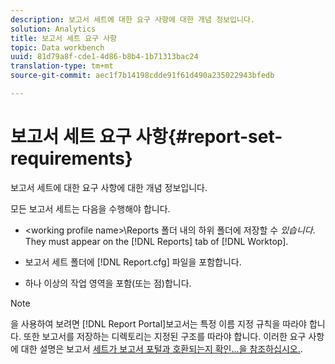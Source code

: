 ```yaml
---
description: 보고서 세트에 대한 요구 사항에 대한 개념 정보입니다.
solution: Analytics
title: 보고서 세트 요구 사항
topic: Data workbench
uuid: 81d79a8f-cde1-4d86-b8b4-1b71313bac24
translation-type: tm+mt
source-git-commit: aec1f7b14198cdde91f61d490a235022943bfedb

---
```



# 보고서 세트 요구 사항{#report-set-requirements}

보고서 세트에 대한 요구 사항에 대한 개념 정보입니다.

모든 보고서 세트는 다음을 수행해야 합니다.

* &lt;working profile name>\Reports 폴더 내의 하위 폴더에 저장할 수 *있습니다*. They must appear on the [!DNL Reports] tab of [!DNL Worktop].

* 보고서 세트 폴더에 [!DNL Report.cfg] 파일을 포함합니다.
* 하나 이상의 작업 영역을 포함(또는 점)합니다.

>[!NOTE]
>
>을 사용하여 보려면 [!DNL Report Portal]보고서는 특정 이름 지정 규칙을 따라야 합니다. 또한 보고서를 저장하는 디렉토리는 지정된 구조를 따라야 합니다. 이러한 요구 사항에 대한 설명은 보고서 [세트가 보고서 포털과 호환되는지 확인...을 참조하십시오.](../../home/c-rpt-oview/c-install-rpt-port/c-rpt-port-user-inter.md#section-2b141e5d198a4bbea455699126c24706).

